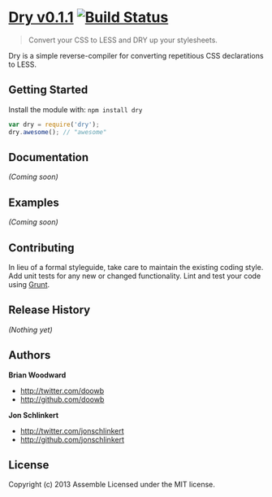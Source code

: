 # [Dry v0.1.1](http://github.com/assemble/dry) [![Build Status](https://travis-ci.org/assemble/dry.png)](https://travis-ci.org/assemble/dry])

> Convert your CSS to LESS and DRY up your stylesheets.

Dry is a simple reverse-compiler for converting repetitious CSS declarations to LESS.



## Getting Started
Install the module with: `npm install dry`

```javascript
var dry = require('dry');
dry.awesome(); // "awesome"
```

## Documentation
_(Coming soon)_


## Examples
_(Coming soon)_


## Contributing
In lieu of a formal styleguide, take care to maintain the existing coding style. Add unit tests for any new or changed functionality. Lint and test your code using [Grunt](http://gruntjs.com/).


## Release History
_(Nothing yet)_


## Authors

**Brian Woodward**

+ http://twitter.com/doowb
+ http://github.com/doowb

**Jon Schlinkert**

+ http://twitter.com/jonschlinkert
+ http://github.com/jonschlinkert

## License
Copyright (c) 2013 Assemble
Licensed under the MIT license.
